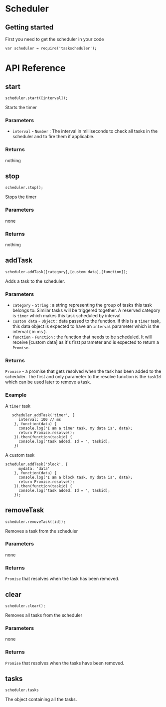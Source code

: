 # Scheduler

## Getting started
First you need to get the scheduler in your code

```
var scheduler = require('taskscheduler');
```
# API Reference

## start
```
scheduler.start([interval]);
``` 
Starts the timer 

### Parameters
- ```interval``` - ```Number``` : The interval in milliseconds to check all tasks in the scheduler and to fire them if applicable.

### Returns
nothing


## stop
```
scheduler.stop();
``` 
Stops the timer 

### Parameters
none

### Returns
nothing

## addTask

```
scheduler.addTask([category],[custom data],[function]);
```

Adds a task to the scheduler.

### Parameters
- ```category``` - ```String``` : a string representing the group of tasks this task belongs to. Similar tasks will be triggered together. A reserved category is ```timer``` which makes this task scheduled by interval.
- ```custom data``` - ```Object``` : data passed to the function. if this is a ```timer``` task, this data object is expected to have an ```interval``` parameter which is the interval ( in ms ).
- ```function``` - ```Function``` : the function that needs to be scheduled. It will receive [custom data] as it's first parameter and is expected to return a ```Promise```.


### Returns
```Promise``` - a promise that gets resolved when the task has been added to the scheduler. The first and only parameter to the resolve function is the ```taskId``` which can be used later to remove a task.

### Example
A ```timer``` task

```
   scheduler.addTask('timer', {
      interval: 100 // ms
    }, function(data) {
      console.log('I am a timer task. my data is', data);
      return Promise.resolve();
    }).then(function(taskid) {
      console.log('task added. Id = ', taskid);
    })
```

A custom task

```
scheduler.addTask('block', {
      mydata: 'data'
    }, function(data) {
      console.log('I am a block task. my data is', data);
      return Promise.resolve();
    }).then(function(taskid) {
      console.log('task added. Id = ', taskid);
    });
```

## removeTask
```
scheduler.removeTask([id]);
```

Removes a task from the scheduler


### Parameters
none

### Returns
```Promise``` that resolves when the task has been removed.



## clear
```
scheduler.clear();
```

Removes all tasks from the scheduler


### Parameters
none

### Returns
```Promise``` that resolves when the tasks have been removed.


## tasks

```
scheduler.tasks
```
The object containing all the tasks.



